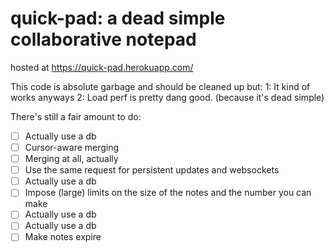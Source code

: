 # quick-pad: a dead simple collaborative notepad

hosted at https://quick-pad.herokuapp.com/

This code is absolute garbage and should be cleaned up but:
1: It kind of works anyways
2: Load perf is pretty dang good. (because it's dead simple)

There's still a fair amount to do:
- [ ] Actually use a db
- [ ] Cursor-aware merging
- [ ] Merging at all, actually
- [ ] Use the same request for persistent updates and websockets
- [ ] Actually use a db
- [ ] Impose (large) limits on the size of the notes and the number you can make
- [ ] Actually use a db
- [ ] Actually use a db
- [ ] Make notes expire
